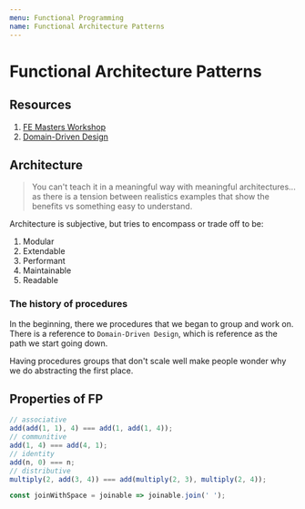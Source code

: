 ```yaml
---
menu: Functional Programming
name: Functional Architecture Patterns
---
```


# Functional Architecture Patterns

## Resources

1. [FE Masters Workshop](https://frontendmasters.com/workshops/functional-architecture-patterns)
2. [Domain-Driven Design](https://www.amazon.com.au/Domain-Driven-Design-Tackling-Complexity-Software/dp/0321125215)

## Architecture

> You can't teach it in a meaningful way with meaningful architectures... as there is a tension between realistics examples that show the benefits vs something easy to understand.

Architecture is subjective, but tries to encompass or trade off to be:

1. Modular
2. Extendable
3. Performant
4. Maintainable
5. Readable

### The history of procedures

In the beginning, there we procedures that we began to group and work on. There is a reference to `Domain-Driven Design`, which is reference as the path we start going down.

Having procedures groups that don't scale well make people wonder why we do abstracting the first place.

## Properties of FP

```javascript
// associative
add(add(1, 1), 4) === add(1, add(1, 4));
// communitive
add(1, 4) === add(4, 1);
// identity
add(n, 0) === n;
// distributive
multiply(2, add(3, 4)) === add(multiply(2, 3), multiply(2, 4));
```

```javascript
const joinWithSpace = joinable => joinable.join(' ');
```
